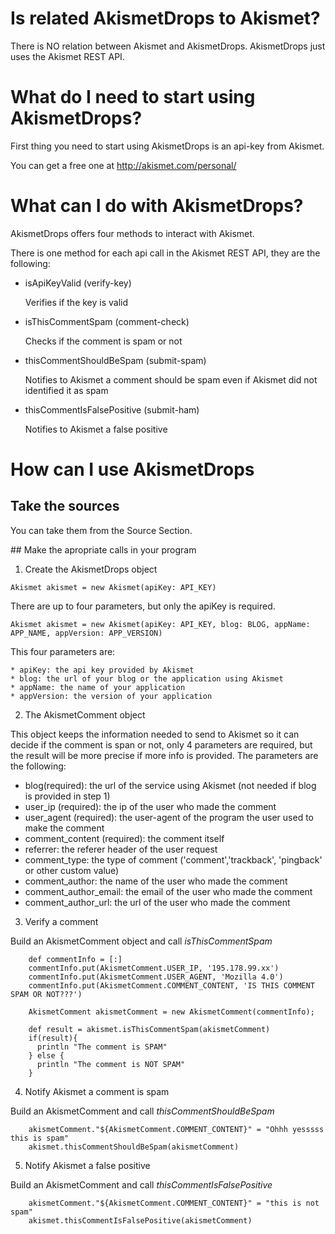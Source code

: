 
# Is related AkismetDrops to Akismet?

There is NO relation between Akismet and AkismetDrops.
AkismetDrops just uses the Akismet REST API.


# What do I need to start using AkismetDrops?
First thing you need to start using AkismetDrops is an api-key from Akismet.

You can get a free one at http://akismet.com/personal/


# What can I do with AkismetDrops?
AkismetDrops offers four methods to interact with Akismet.

There is one method for each api call in the Akismet REST API, they are the following:

  * isApiKeyValid (verify-key)

    Verifies if the key is valid

  * isThisCommentSpam (comment-check)

    Checks if the comment is spam or not

  * thisCommentShouldBeSpam (submit-spam)

    Notifies to Akismet a comment should be spam even if Akismet did not identified it as spam

  * thisCommentIsFalsePositive (submit-ham)

    Notifies to Akismet a false positive


# How can I use AkismetDrops

## Take the sources

You can take them from the Source Section.

## Make the apropriate calls in your program

  1. Create the AkismetDrops object

  ```
  Akismet akismet = new Akismet(apiKey: API_KEY)
  ```

  There are up to four parameters, but only the apiKey is required.

  ```
  Akismet akismet = new Akismet(apiKey: API_KEY, blog: BLOG, appName: APP_NAME, appVersion: APP_VERSION)
  ```

  This four parameters are:

    * apiKey: the api key provided by Akismet
    * blog: the url of your blog or the application using Akismet
    * appName: the name of your application
    * appVersion: the version of your application


  2. The AkismetComment object

  This object keeps the information needed to send to Akismet so it can decide if the comment is span or not, only 4 parameters are required, but the result will be more precise if more info is provided. The parameters are the following:

  * blog(required): the url of the service using Akismet (not needed if blog is provided in step 1)
  * user_ip (required): the ip of the user who made the comment
  * user_agent (required): the user-agent of the program the user used to make the comment
  * comment_content (required): the comment itself
  * referrer: the referer header of the user request
  * comment_type: the type of comment ('comment','trackback', 'pingback' or other custom value)
  * comment_author: the name of the user who made the comment
  * comment_author_email: the email of the user who made the comment
  * comment_author_url: the url of the user who made the comment

  3. Verify a comment

  Build an AkismetComment object and call _isThisCommentSpam_

```
    def commentInfo = [:]
    commentInfo.put(AkismetComment.USER_IP, '195.178.99.xx')
    commentInfo.put(AkismetComment.USER_AGENT, 'Mozilla 4.0')
    commentInfo.put(AkismetComment.COMMENT_CONTENT, 'IS THIS COMMENT SPAM OR NOT???')

    AkismetComment akismetComment = new AkismetComment(commentInfo);

    def result = akismet.isThisCommentSpam(akismetComment)
    if(result){
      println "The comment is SPAM"
    } else {
      println "The comment is NOT SPAM"
    }
```

  4. Notify Akismet a comment is spam

  Build an AkismetComment and call _thisCommentShouldBeSpam_

```
    akismetComment."${AkismetComment.COMMENT_CONTENT}" = "Ohhh yesssss this is spam"
    akismet.thisCommentShouldBeSpam(akismetComment)
```

  5. Notify Akismet a false positive

  Build an AkismetComment and call _thisCommentIsFalsePositive_

```
    akismetComment."${AkismetComment.COMMENT_CONTENT}" = "this is not spam"
    akismet.thisCommentIsFalsePositive(akismetComment)
```
